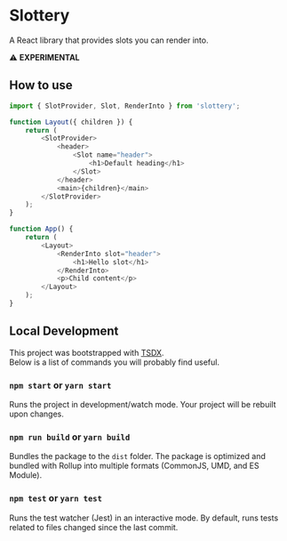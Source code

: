 # Slottery

A React library that provides slots you can render into.

⚠ **EXPERIMENTAL**

## How to use

```js
import { SlotProvider, Slot, RenderInto } from 'slottery';

function Layout({ children }) {
    return (
        <SlotProvider>
            <header>
                <Slot name="header">
                    <h1>Default heading</h1>
                </Slot>
            </header>
            <main>{children}</main>
        </SlotProvider>
    );
}

function App() {
    return (
        <Layout>
            <RenderInto slot="header">
                <h1>Hello slot</h1>
            </RenderInto>
            <p>Child content</p>
        </Layout>
    );
}
```

## Local Development

This project was bootstrapped with [TSDX](https://github.com/jaredpalmer/tsdx).<br>
Below is a list of commands you will probably find useful.

### `npm start` or `yarn start`

Runs the project in development/watch mode. Your project will be rebuilt upon changes.

### `npm run build` or `yarn build`

Bundles the package to the `dist` folder.
The package is optimized and bundled with Rollup into multiple formats (CommonJS, UMD, and ES Module).

### `npm test` or `yarn test`

Runs the test watcher (Jest) in an interactive mode.
By default, runs tests related to files changed since the last commit.
